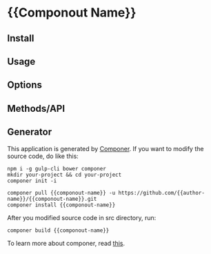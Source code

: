 # {{Componout Name}}


## Install

## Usage

## Options

## Methods/API

## Generator

This application is generated by [Componer](https://github.com/tangshuang/componer).
If you want to modify the source code, do like this:

```
npm i -g gulp-cli bower componer
mkdir your-project && cd your-project
componer init -i

componer pull {{componout-name}} -u https://github.com/{{author-name}}/{{componout-name}}.git
componer install {{componout-name}}
```

After you modified source code in src directory, run:

```
componer build {{componout-name}}
```

To learn more about componer, read [this](https://github.com/tangshuang/componer).
